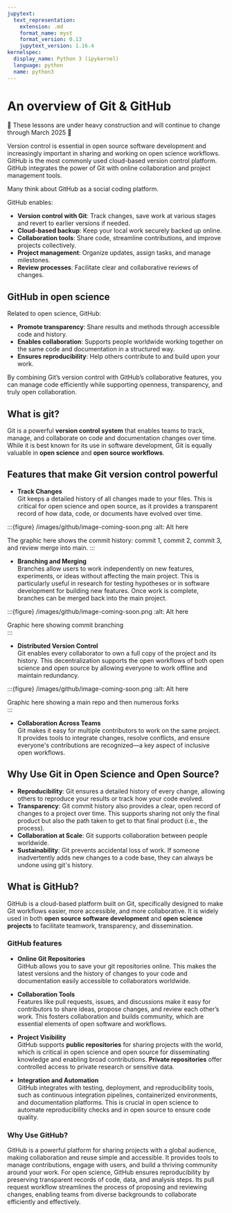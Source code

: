 ```yaml
---
jupytext:
  text_representation:
    extension: .md
    format_name: myst
    format_version: 0.13
    jupytext_version: 1.16.4
kernelspec:
  display_name: Python 3 (ipykernel)
  language: python
  name: python3
---
```


# An overview of Git & GitHub

🚧 These lessons are under heavy construction and will continue to change through March 2025 🚧 

Version control is essential in open source software development and increasingly important in sharing and working on open science workflows. GitHub is the most commonly used cloud-based version control platform. GitHub integrates the power of Git with online collaboration and project management tools.

Many think about GitHub as a social coding platform.

GitHub enables:
- **Version control with Git**: Track changes, save work at various stages and revert to earlier versions if needed.
- **Cloud-based backup**: Keep your local work securely backed up online.
- **Collaboration tools**: Share code, streamline contributions, and improve projects collectively.
- **Project management**: Organize updates, assign tasks, and manage milestones.
- **Review processes**: Facilitate clear and collaborative reviews of changes.

## GitHub in open science  

Related to open science, GitHub:
- **Promote transparency**: Share results and methods through accessible code and history.
- **Enables collaboration**: Supports people worldwide working together on the same code and documentation in a structured way.  
- **Ensures reproducibility**: Help others contribute to and build upon your work. 

By combining Git’s version control with GitHub’s collaborative features, you can manage code efficiently while supporting openness,  transparency, and truly open collaboration. 

## What is git?

Git is a powerful **version control system** that enables teams to track, manage, and collaborate on code and documentation changes over time. While it is best known for its use in software development, Git is equally valuable in **open science** and **open source workflows**. 

## Features that make Git version control powerful 

- **Track Changes**  
  Git keeps a detailed history of all changes made to your files. This is critical for open science and open source, as it provides a transparent record of how data, code, or documents have evolved over time.


:::{figure}  /images/github/image-coming-soon.png
:alt: Alt here

The graphic here shows the commit history: commit 1, commit 2, commit 3, and review merge into main. 
:::

- **Branching and Merging**  
  Branches allow users to work independently on new features, experiments, or ideas without affecting the main project. This is particularly useful in research for testing hypotheses or in software development for building new features. Once work is complete, branches can be merged back into the main project.


:::{figure}  /images/github/image-coming-soon.png
:alt: Alt here

Graphic here showing commit branching   
:::

- **Distributed Version Control**  
  Git enables every collaborator to own a full copy of the project and its history. This decentralization supports the open workflows of both open science and open source by allowing everyone to work offline and maintain redundancy.


:::{figure}  /images/github/image-coming-soon.png
:alt: Alt here

Graphic here showing a main repo and then numerous forks    
:::

- **Collaboration Across Teams**  
  Git makes it easy for multiple contributors to work on the same project. It provides tools to integrate changes, resolve conflicts, and ensure everyone's contributions are recognized—a key aspect of inclusive open workflows.

## Why Use Git in Open Science and Open Source?
- **Reproducibility**: Git ensures a detailed history of every change, allowing others to reproduce your results or track how your code evolved.
- **Transparency**: Git commit history also provides a clear, open record of changes to a project over time. This supports sharing not only the final product but also the path taken to get to that final product (i.e., the process).  
- **Collaboration at Scale**: Git supports collaboration between people worldwide.
- **Sustainability**: Git prevents accidental loss of work. If someone inadvertently adds new changes to a code base, they can always be undone using git's history.


## What is GitHub?

GitHub is a cloud-based platform built on Git, specifically designed to make Git workflows easier, more accessible, and more collaborative. It is widely used in both **open source software development** and **open science projects** to facilitate teamwork, transparency, and dissemination.

### GitHub features
- **Online Git Repositories**  
  GitHub allows you to save your git repositories online. This makes the latest versions and the history of changes to your code and documentation easily accessible to collaborators worldwide.

- **Collaboration Tools**  
  Features like pull requests, issues, and discussions make it easy for contributors to share ideas, propose changes, and review each other’s work. This fosters collaboration and builds community, which are essential elements of open software and workflows.

- **Project Visibility**  
  GitHub supports **public repositories** for sharing projects with the world, which is critical in open science and open source for disseminating knowledge and enabling broad contributions. **Private repositories** offer controlled access to private research or sensitive data.

- **Integration and Automation**  
  GitHub integrates with testing, deployment, and reproducibility tools, such as continuous integration pipelines, containerized environments, and documentation platforms. This is crucial in open science to automate reproducibility checks and in open source to ensure code quality.

### Why Use GitHub?

GitHub is a powerful platform for sharing projects with a global audience, making collaboration and reuse simple and accessible. It provides tools to manage contributions, engage with users, and build a thriving community around your work. For open science, GitHub ensures reproducibility by preserving transparent records of code, data, and analysis steps. Its pull request workflow streamlines the process of proposing and reviewing changes, enabling teams from diverse backgrounds to collaborate efficiently and effectively.
